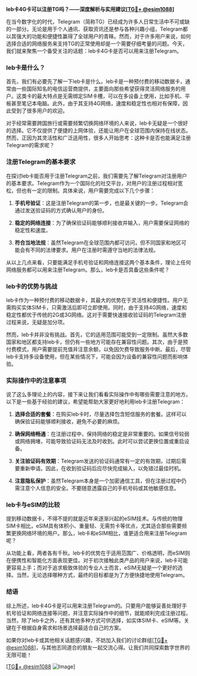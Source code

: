 **leb卡4G卡可以注册TG吗？——深度解析与实用建议[[TG💪+ @esim1088](https://t.me/s/esim1088)]**

在当今数字化的时代，Telegram（简称TG）已经成为许多人日常生活中不可或缺的一部分。无论是用于个人通讯、获取资讯还是参与各种兴趣小组，Telegram都以其强大的功能和便捷性赢得了全球用户的青睐。然而，对于许多用户来说，如何选择合适的网络服务来支持TG的正常使用却是一个需要仔细考量的问题。今天，我们就来聚焦一个备受关注的话题：leb卡4G卡是否可以用来注册Telegram。

### leb卡是什么？

首先，我们有必要先了解一下leb卡是什么。leb卡是一种预付费的移动数据卡，通常由一些国际知名的电信运营商提供，主要面向那些希望获得灵活网络服务的用户。这类卡的最大特点是无需绑定SIM卡槽，可以在多设备上使用，比如手机、平板甚至笔记本电脑。此外，由于其支持4G网络，速度和稳定性也相对有保障，因此受到了很多用户的欢迎。

对于经常需要跨国旅行或需要频繁切换网络环境的人来说，leb卡无疑是一个很好的选择。它不仅提供了便捷的上网体验，还能让用户在全球范围内保持在线状态。然而，正因为其灵活性和广泛适用性，很多人开始思考：这种卡是否也能满足注册Telegram的需求呢？

### 注册Telegram的基本要求

在探讨leb卡能否用于注册Telegram之前，我们需要先了解Telegram对注册用户的基本要求。Telegram作为一个国际化的社交平台，对用户的注册过程相对宽松，但也有一定的限制。具体来说，用户需要完成以下几个步骤：

1. **手机号验证**：这是注册Telegram的第一步，也是最关键的一步。Telegram会通过发送验证码的方式确认用户的身份。
   
2. **稳定的网络连接**：为了确保验证码能够顺利接收并输入，用户需要保证网络的稳定性和速度。
   
3. **符合当地法规**：虽然Telegram在全球范围内都可访问，但不同国家和地区可能会有不同的法律要求。用户在注册时需遵守当地的法律法规。

从以上几点来看，只要能满足手机号验证和网络连接这两个基本条件，理论上任何网络服务都可以用来注册Telegram。那么，leb卡是否具备这些条件呢？

### leb卡的优势与挑战

leb卡作为一种预付费的移动数据卡，其最大的优势在于灵活性和便捷性。用户无需购买实体SIM卡，只需激活后即可立即使用。同时，由于支持4G网络，速度和稳定性都优于传统的2G或3G网络。这对于需要快速接收验证码的Telegram注册过程来说，无疑是加分项。

然而，leb卡并非没有挑战。首先，它的适用范围可能受到一定限制。虽然大多数国家和地区都支持leb卡，但仍有一些地方可能存在兼容性问题。其次，由于是预付费模式，用户需要提前充值并注意余额，以免因欠费导致服务中断。最后，尽管leb卡支持多设备使用，但在某些情况下，可能会因为设备的兼容性问题而影响体验。

### 实际操作中的注意事项

说了这么多理论上的内容，接下来让我们看看实际操作中有哪些需要注意的地方。以下是一些基于经验的建议，希望能帮助大家更好地利用leb卡注册Telegram：

1. **选择合适的套餐**：在购买leb卡时，尽量选择包含短信服务的套餐。这样可以确保验证码能够顺利接收，避免不必要的麻烦。

2. **确保网络畅通**：在注册过程中，保持网络的稳定是非常重要的。如果信号较弱或网络拥堵，可能导致验证码无法及时收到。此时可以尝试更换位置或重启设备。

3. **关注验证码有效期**：Telegram发送的验证码通常有一定的有效期，过期后需要重新申请。因此，在收到验证码后应尽快完成输入，以免错过最佳时机。

4. **注意隐私保护**：虽然Telegram本身是一个加密通信工具，但在注册过程中仍需注意个人信息的安全。不要随意透露自己的手机号码或其他敏感信息。

### leb卡与eSIM的比较

提到移动数据卡，不得不提的就是近年来逐渐兴起的eSIM技术。与传统的物理SIM卡相比，eSIM具有体积小、重量轻、无需剪卡等优点，尤其适合那些需要频繁更换网络环境的用户。那么，leb卡和eSIM相比，谁更适合用来注册Telegram呢？

从功能上看，两者各有千秋。leb卡的优势在于适用范围广、价格透明，而eSIM则在便携性和智能化方面表现更佳。对于初次接触此类产品的用户来说，leb卡可能更容易上手；而对于追求极致体验的专业人士而言，eSIM无疑是一个更好的选择。当然，无论选择哪种方式，最终的目标都是为了方便快捷地使用Telegram。

### 结语

综上所述，leb卡4G卡是可以用来注册Telegram的。只要用户能够妥善处理好手机号验证和网络连接等问题，并注意实际操作中的细节，就能顺利完成注册过程。当然，除了leb卡之外，还有其他多种方式可供选择，如实体SIM卡、eSIM等。关键在于根据自身需求和场景选择最适合自己的方案。

如果你对leb卡或其他相关话题感兴趣，不妨加入我们的讨论群组[[TG💪+ @esim1088](https://t.me/s/esim1088)]，与其他志同道合的朋友一起交流心得。让我们共同探索数字世界的无限可能！

[[TG💪+ @esim1088](https://t.me/s/esim1088) ![Image](https://i.postimg.cc/4NQfJmqS/Snipaste-2025-05-13-00-14-12.png)]